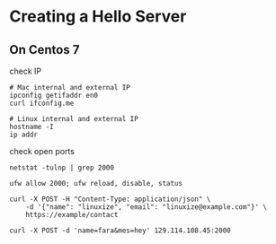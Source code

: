 # Creating a Hello Server
## On Centos 7

check IP
```
# Mac internal and external IP
ipconfig getifaddr en0
curl ifconfig.me

# Linux internal and external IP
hostname -I
ip addr
```

check open ports
```
netstat -tulnp | grep 2000

ufw allow 2000; ufw reload, disable, status

curl -X POST -H "Content-Type: application/json" \
    -d '{"name": "linuxize", "email": "linuxize@example.com"}' \
    https://example/contact

curl -X POST -d 'name=fara&mes=hey' 129.114.108.45:2000
```
